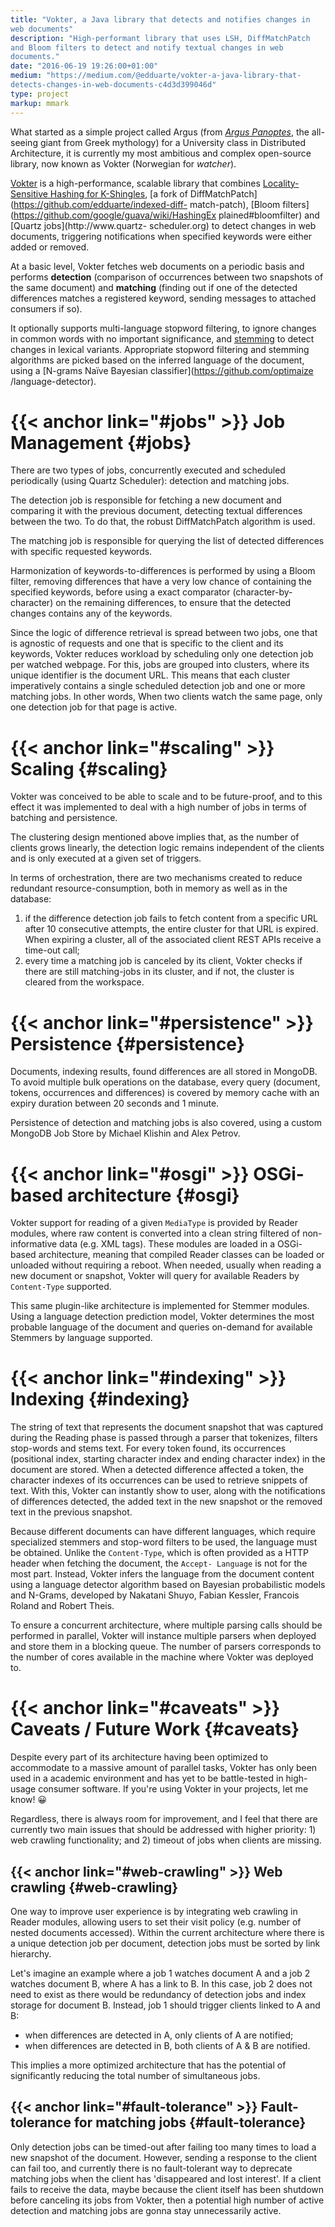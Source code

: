 ```yaml
---
title: "Vokter, a Java library that detects and notifies changes in
web documents"
description: "High-performant library that uses LSH, DiffMatchPatch
and Bloom filters to detect and notify textual changes in web
documents."
date: "2016-06-19 19:26:00+01:00"
medium: "https://medium.com/@edduarte/vokter-a-java-library-that-
detects-changes-in-web-documents-c4d3d399046d"
type: project
markup: mmark
---
```


What started as a simple project called Argus (from [*Argus
Panoptes*](https://en.wikipedia.org/wiki/Argus_Panoptes), the
all-seeing giant from Greek mythology) for a University class in
Distributed Architecture, it is currently my most ambitious and
complex open-source library, now known as Vokter (Norwegian for
*watcher*).

[Vokter](https://github.com/vokter/vokter) is a high-performance,
scalable library that combines [Locality-Sensitive Hashing for
K-Shingles](https://github.com/edduarte/near-neighbor-search), [a
fork of DiffMatchPatch](https://github.com/edduarte/indexed-diff-
match-patch), [Bloom
filters](https://github.com/google/guava/wiki/HashingEx
plained#bloomfilter) and [Quartz jobs](http://www.quartz-
scheduler.org) to detect changes in web documents, triggering
notifications when specified keywords were either added or removed.

At a basic level, Vokter fetches web documents on a periodic basis
and performs **detection** (comparison of occurrences between two
snapshots of the same document) and **matching** (finding out if one
of the detected differences matches a registered keyword, sending
messages to attached consumers if so).

It optionally supports multi-language stopword filtering, to ignore
changes in common words with no important significance, and
[stemming](http://snowball.tartarus.org/) to detect changes in
lexical variants. Appropriate stopword filtering and stemming
algorithms are picked based on the inferred language of the document,
using a [N-grams Naïve Bayesian
classifier](https://github.com/optimaize /language-detector).

# {{< anchor link="#jobs" >}} Job Management {#jobs}

There are two types of jobs, concurrently executed and scheduled
periodically (using Quartz Scheduler): detection and matching jobs.

The detection job is responsible for fetching a new document and
comparing it with the previous document, detecting textual
differences between the two. To do that, the robust DiffMatchPatch
algorithm is used.

The matching job is responsible for querying the list of detected
differences with specific requested keywords.

Harmonization of keywords-to-differences is performed by using a
Bloom filter, removing differences that have a very low chance of
containing the specified keywords, before using a exact comparator
(character-by-character) on the remaining differences, to ensure that
the detected changes contains any of the keywords.

Since the logic of difference retrieval is spread between two jobs,
one that is agnostic of requests and one that is specific to the
client and its keywords, Vokter reduces workload by scheduling only
one detection job per watched webpage. For this, jobs are grouped
into clusters, where its unique identifier is the document URL. This
means that each cluster imperatively contains a single scheduled
detection job and one or more matching jobs. In other words, When two
clients watch the same page, only one detection job for that page is
active.

# {{< anchor link="#scaling" >}} Scaling {#scaling}

Vokter was conceived to be able to scale and to be future-proof, and
to this effect it was implemented to deal with a high number of jobs
in terms of batching and persistence.

The clustering design mentioned above implies that, as the number of
clients grows linearly, the detection logic remains independent of
the clients and is only executed at a given set of triggers.

In terms of orchestration, there are two mechanisms created to reduce
redundant resource-consumption, both in memory as well as in the
database:

1. if the difference detection job fails to fetch content from a
   specific URL after 10 consecutive attempts, the entire cluster for
   that URL is expired. When expiring a cluster, all of the
   associated client REST APIs receive a time-out call;
2. every time a matching job is canceled by its client, Vokter checks
   if there are still matching-jobs in its cluster, and if not, the
   cluster is cleared from the workspace.

# {{< anchor link="#persistence" >}} Persistence {#persistence}

Documents, indexing results, found differences are all stored in
MongoDB. To avoid multiple bulk operations on the database, every
query (document, tokens, occurrences and differences) is covered by
memory cache with an expiry duration between 20 seconds and 1 minute.

Persistence of detection and matching jobs is also covered, using a
custom MongoDB Job Store by Michael Klishin and Alex Petrov.

# {{< anchor link="#osgi" >}} OSGi-based architecture {#osgi}

Vokter support for reading of a given ``MediaType`` is provided by
Reader modules, where raw content is converted into a clean string
filtered of non- informative data (e.g. XML tags). These modules are
loaded in a OSGi-based architecture, meaning that compiled Reader
classes can be loaded or unloaded without requiring a reboot. When
needed, usually when reading a new document or snapshot, Vokter will
query for available Readers by ``Content-Type`` supported.

This same plugin-like architecture is implemented for Stemmer
modules. Using a language detection prediction model, Vokter
determines the most probable language of the document and queries
on-demand for available Stemmers by language supported.

# {{< anchor link="#indexing" >}} Indexing {#indexing}

The string of text that represents the document snapshot that was
captured during the Reading phase is passed through a parser that
tokenizes, filters stop-words and stems text. For every token found,
its occurrences (positional index, starting character index and
ending character index) in the document are stored. When a detected
difference affected a token, the character indexes of its occurrences
can be used to retrieve snippets of text. With this, Vokter can
instantly show to user, along with the notifications of differences
detected, the added text in the new snapshot or the removed text in
the previous snapshot.

Because different documents can have different languages, which
require specialized stemmers and stop-word filters to be used, the
language must be obtained. Unlike the ``Content-Type``, which is
often provided as a HTTP header when fetching the document, the
``Accept- Language`` is not for the most part. Instead, Vokter infers
the language from the document content using a language detector
algorithm based on Bayesian probabilistic models and N-Grams,
developed by Nakatani Shuyo, Fabian Kessler, Francois Roland and
Robert Theis.

To ensure a concurrent architecture, where multiple parsing calls
should be performed in parallel, Vokter will instance multiple
parsers when deployed and store them in a blocking queue. The number
of parsers corresponds to the number of cores available in the
machine where Vokter was deployed to.

# {{< anchor link="#caveats" >}} Caveats / Future Work {#caveats}

Despite every part of its architecture having been optimized to
accommodate to a massive amount of parallel tasks, Vokter has only
been used in a academic environment and has yet to be battle-tested
in high-usage consumer software. If you're using Vokter in your
projects, let me know! 😀

Regardless, there is always room for improvement, and I feel that
there are currently two main issues that should be addressed with
higher priority: 1) web crawling functionality; and 2) timeout of
jobs when clients are missing.

## {{< anchor link="#web-crawling" >}} Web crawling {#web-crawling}

One way to improve user experience is by integrating web crawling in
Reader modules, allowing users to set their visit policy (e.g. number
of nested documents accessed). Within the current architecture where
there is a unique detection job per document, detection jobs must be
sorted by link hierarchy.

Let's imagine an example where a job 1 watches document A and a job 2
watches document B, where A has a link to B. In this case, job 2 does
not need to exist as there would be redundancy of detection jobs and
index storage for document B. Instead, job 1 should trigger clients
linked to A and B:

- when differences are detected in A, only clients of A are notified;
- when differences are detected in B, both clients of A & B are
  notified.

This implies a more optimized architecture that has the potential of
significantly reducing the total number of simultaneous jobs.

## {{< anchor link="#fault-tolerance" >}} Fault-tolerance for matching jobs {#fault-tolerance}

Only detection jobs can be timed-out after failing too many times to
load a new snapshot of the document. However, sending a response to
the client can fail too, and currently there is no fault-tolerant way
to deprecate matching jobs when the client has 'disappeared and lost
interest'. If a client fails to receive the data, maybe because the
client itself has been shutdown before canceling its jobs from
Vokter, then a potential high number of active detection and matching
jobs are gonna stay unnecessarily active.

